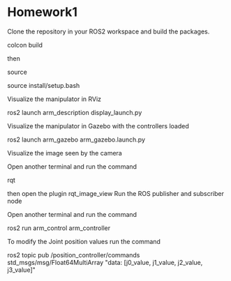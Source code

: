 # Homework1

Clone the repository in your ROS2 workspace and build the packages.

colcon build

then

source

source install/setup.bash

Visualize the manipulator in RViz

ros2 launch arm_description display_launch.py

Visualize the manipulator in Gazebo with the controllers loaded

ros2 launch arm_gazebo arm_gazebo.launch.py

Visualize the image seen by the camera

Open another terminal and run the command

rqt

then open the plugin rqt_image_view
Run the ROS publisher and subscriber node

Open another terminal and run the command

ros2 run arm_control arm_controller

To modify the Joint position values run the command

ros2 topic pub /position_controller/commands std_msgs/msg/Float64MultiArray "data: [j0_value, j1_value, j2_value, j3_value]"

